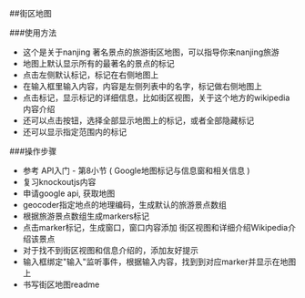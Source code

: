 ##街区地图

###使用方法
* 这个是关于nanjing 著名景点的旅游街区地图，可以指导你来nanjing旅游
* 地图上默认显示所有的最著名的景点的标记
* 点击左侧默认标记，标记在右侧地图上
* 在输入框里输入内容，内容是左侧列表中的名字，标记做右侧地图上
* 点击标记，显示标记的详细信息，比如街区视图，关于这个地方的wikipedia内容介绍
* 还可以点击按钮，选择全部显示地图上的标记，或者全部隐藏标记
* 还可以显示指定范围内的标记

###操作步骤
* 参考 API入门 - 第8小节 ( Google地图标记与信息窗和相关信息 )
* 复习knockoutjs内容
* 申请google api, 获取地图
* geocoder指定地点的地理编码，生成默认的旅游景点数组
* 根据旅游景点数组生成markers标记
* 点击marker标记，生成窗口，窗口内容添加 街区视图和详细介绍Wikipedia介绍该景点
* 对于找不到街区视图和信息介绍的，添加友好提示
* 输入框绑定"输入"监听事件，根据输入内容，找到到对应marker并显示在地图上
* 书写街区地图readme
